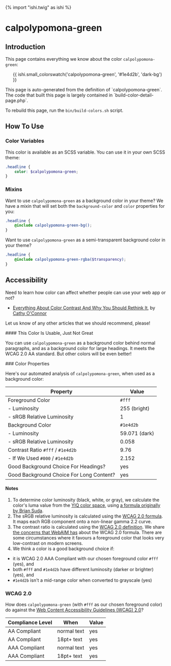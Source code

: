 {% import "ishi.twig" as ishi %}
# calpolypomona-green

## Introduction

This page contains everything we know about the color `calpolypomona-green`:

<div class="grid">
    <div class="cell">
        <div class="swatch">
            <ul>
                {{ ishi.small_colorswatch('calpolypomona-green', '#1e4d2b', 'dark-bg') }}
            </ul>
        </div>
    </div>
</div>

<div class="callout callout--info" markdown="1">
This page is auto-generated from the definition of `calpolypomona-green`. The code that built this page is largely contained in `build-color-detail-page.php`.

To rebuild this page, run the `bin/build-colors.sh` script.
</div>

## How To Use

### Color Variables

This color is available as an SCSS variable. You can use it in your own SCSS theme:

```scss
.headline {
    color: $calpolypomona-green;
}
```

### Mixins

Want to use `calpolypomona-green` as a background color in your theme? We have a mixin that will set both the `background-color` and `color` properties for you:

```scss
.headline {
    @include calpolypomona-green-bg();
}
```

Want to use `calpolypomona-green` as a semi-transparent background color in your theme?

```scss
.headline {
    @include calpolypomona-green-rgba($transparency);
}
```

## Accessibility

Need to learn how color can affect whether people can use your web app or not?

* [Everything About Color Contrast And Why You Should Rethink It](https://www.smashingmagazine.com/2014/10/color-contrast-tips-and-tools-for-accessibility/), by [Cathy O'Connor](http://www.twitter.com/cagocon)

Let us know of any other articles that we should recommend, please!
<div class="callout callout--warning" markdown="1">
#### This Color Is Usable, Just Not Great

You can use `calpolypomona-green` as a background color behind normal paragraphs, and as a background color for large headings. It meets the WCAG 2.0 AA standard. But other colors will be even better!
</div>
### Color Properties

Here's our automated analysis of `calpolypomona-green`, when used as a background color:

Property | Value
---------|------
Foreground Color | `#fff`
- Luminosity | 255 (bright)
- sRGB Relative Luminosity | 1
Background Color | `#1e4d2b`
- Luminosity | 59.071 (dark)
- sRGB Relative Luminosity | 0.058
Contrast Ratio `#fff` / `#1e4d2b` | 9.76
- If We Used `#000` / `#1e4d2b` | 2.152
Good Background Choice For Headings? | yes
Good Background Choice For Long Content? | yes

#### Notes

1. To determine color luminosity (black, white, or gray), we calculate the color's luma value from the [YIQ color space](https://en.wikipedia.org/wiki/YIQ), using [a formula originally by Brian Suda](https://24ways.org/2010/calculating-color-contrast/).
1. The sRGB relative luminosity is calculated using the [WCAG 2.0 formula](https://www.w3.org/TR/WCAG20/#relativeluminancedef). It maps each RGB component onto a non-linear gamma 2.2 curve.
1. The contrast ratio is calculated using the [WCAG 2.0 definition](https://www.w3.org/TR/2008/REC-WCAG20-20081211/#contrast-ratiodef). We share [the concerns that WebAIM has](http://webaim.org/blog/wcag-2-1-feedback/) about the WCAG 2.0 formula. There are some circumstances where it favours a foreground color that looks very low-contrast on modern screens.
1. We think a color is a good background choice if:
  - it is WCAG 2.0 AAA Compliant with our chosen foreground color `#fff` (yes), and
  - both `#fff` and `#1e4d2b` have different luminosity (darker or brighter) (yes), and
  - `#1e4d2b` isn't a mid-range color when converted to grayscale (yes)

### WCAG 2.0

How does `calpolypomona-green` (with `#fff` as our chosen foreground color) do against the [Web Content Accessibility Guidelines (WCAG) 2.0](https://www.w3.org/TR/WCAG20/)?

Compliance Level | When | Value
-----------------|------|------
AA Compliant | normal text | yes
AA Compliant | 18pt+ text | yes
AAA Compliant | normal text | yes
AAA Compliant | 18pt+ text | yes